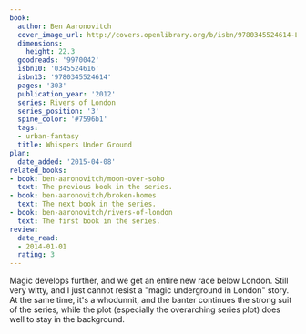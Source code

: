 ```yaml
---
book:
  author: Ben Aaronovitch
  cover_image_url: http://covers.openlibrary.org/b/isbn/9780345524614-L.jpg
  dimensions:
    height: 22.3
  goodreads: '9970042'
  isbn10: '0345524616'
  isbn13: '9780345524614'
  pages: '303'
  publication_year: '2012'
  series: Rivers of London
  series_position: '3'
  spine_color: '#7596b1'
  tags:
  - urban-fantasy
  title: Whispers Under Ground
plan:
  date_added: '2015-04-08'
related_books:
- book: ben-aaronovitch/moon-over-soho
  text: The previous book in the series.
- book: ben-aaronovitch/broken-homes
  text: The next book in the series.
- book: ben-aaronovitch/rivers-of-london
  text: The first book in the series.
review:
  date_read:
  - 2014-01-01
  rating: 3
---
```


Magic develops further, and we get an entire new race below London. Still very witty, and I just cannot resist a "magic
underground in London" story. At the same time, it's a whodunnit, and the banter continues the strong suit of the
series, while the plot (especially the overarching series plot) does well to stay in the background.
